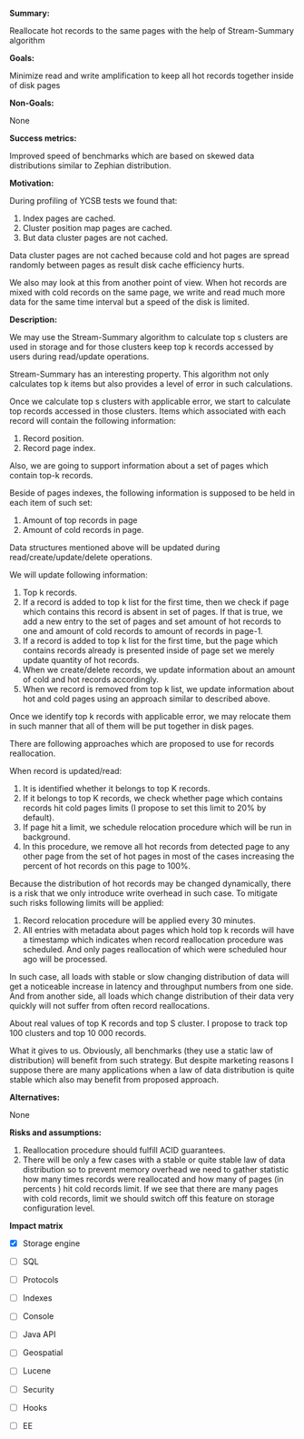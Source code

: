**Summary:**

Reallocate hot records to the same pages with the help of Stream-Summary algorithm

**Goals:**

Minimize read and write amplification to keep all hot records together inside of disk pages

**Non-Goals:**

None

**Success metrics:**

Improved speed of benchmarks which are based on skewed data distributions similar to Zephian distribution. 

**Motivation:**

During profiling of YCSB tests we found that:

1. Index pages are cached.
2. Cluster position map pages are cached.
3. But data cluster pages are not cached.

Data cluster pages are not cached because cold and hot pages are spread randomly between pages as result disk cache efficiency hurts.

We also may look at this from another point of view.
When hot records are mixed with cold records on the same page, we write and read much more data for
the same time interval but a speed of the disk is limited.

**Description:**

We may use the Stream-Summary algorithm to calculate top s clusters are used in storage and for those clusters keep top k records accessed by users during read/update operations.

Stream-Summary has an interesting property. This algorithm not only calculates top k items but also provides a level of error in such calculations.

Once we calculate top s clusters with applicable error, we start to calculate top records accessed in those clusters. Items which associated with each record will contain the following information:

1. Record position.
2. Record page index.

Also, we are going to support information about a set of pages which contain top-k records. 

Beside of pages indexes, the following information is supposed to be held in each item of such set:

1.  Amount of top records in page
2.  Amount of cold records in page.

Data structures mentioned above will be updated during read/create/update/delete operations.

We will update following information:

1. Top k records.
2. If a record is added to top k list for the first time, then we check if page which contains this record is absent in set of pages.
If that is true, we add a new entry to the set of pages and set amount of hot records to one and amount of cold records to amount of records in page-1.
3. If a record is added to top k list for the first time, but the page which contains records already is presented inside of page set we merely update quantity of hot records.
4. When we create/delete records, we update information about an amount of cold and hot records accordingly.
5. When we record is removed from top k list, we update information about hot and cold pages using an approach similar to described above.

Once we identify top k records with applicable error, we may relocate them in such manner that all of them 
will be put together in disk pages.

There are following approaches which are proposed to use for records reallocation.

When record is updated/read:
1. It is identified whether it belongs to top K records.
2. If it belongs to top K records, we check whether page which contains records hit cold pages limits 
(I propose to set this limit to 20% by default).
3. If page hit a limit, we schedule relocation procedure which will be run in background. 
4. In this procedure, we remove all hot records from detected page to any other page from the set of hot pages in most of the cases increasing the percent of hot records on this page to 100%.

Because the distribution of hot records may be changed dynamically, there is a risk that we only introduce write overhead in such case.
To mitigate such risks following limits will be applied:

1. Record relocation procedure will be applied every 30 minutes.
2. All entries with metadata about pages which hold top k records will have a timestamp which indicates when record reallocation procedure was scheduled. And only pages reallocation of which were scheduled hour ago will be processed. 

In such case, all loads with stable or slow changing distribution of data will get a noticeable increase in latency and throughput numbers from one side. 
And from another side, all loads which change distribution of their data very quickly will not suffer from often record reallocations.

About real values of top K records and top S cluster. 
I propose to track top 100 clusters and top 10 000 records.

What it gives to us. Obviously, all benchmarks (they use a static law of distribution) will benefit from such strategy.
But despite marketing reasons I suppose there are many applications when a law of data distribution is quite stable which also may benefit from proposed approach. 

**Alternatives:**

None

**Risks and assumptions:**

1. Reallocation procedure should fulfill ACID guarantees.
2. There will be only a few cases with a stable or quite stable law of data distribution so to prevent memory overhead we need to gather statistic how many times records were reallocated and how many of pages (in percents ) hit cold records limit. If we see that there are many pages with cold records, limit we should switch off this feature on storage configuration level.

**Impact matrix**

- [x] Storage engine
- [ ] SQL
- [ ] Protocols
- [ ] Indexes
- [ ] Console
- [ ] Java API
- [ ] Geospatial
- [ ] Lucene
- [ ] Security
- [ ] Hooks
- [ ] EE


